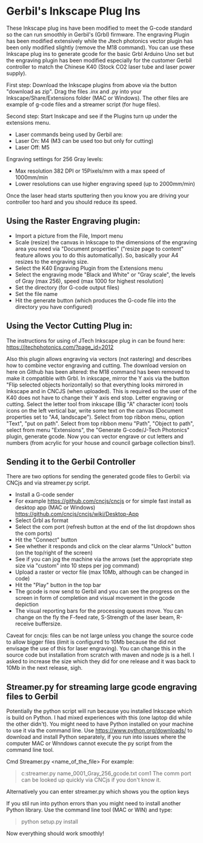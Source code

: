 # Gerbil's Inkscape Plug Ins

These Inkscape plug ins have been modified to meet the G-code standard so the can run smoothly in Gerbil's (Grbl) firmware. The engraving Plugin has been modified extensively while the Jtech photonics vector plugin has been only modified slightly (remove the M18 command). You can use these Inkscape plug ins to generate gcode for the basic Grbl Arduino Uno set but the engraving plugin has been modified especially for the customer Gerbil controller to match the Chinese K40 (Stock CO2 laser tube and laser power supply).

First step: Download the Inkscape plugins from above via the button "download as zip". Drag the files .inx and .py into your Inkscape/Share/Extensions folder (MAC or Windows). The other files are example of g-code files and a streamer script (for huge files).

Second step: Start Inskcape and see if the Plugins turn up under the extensions menu.

- Laser commands being used by Gerbil are:
- Laser On: M4 (M3 can be used too but only for cutting)
- Laser Off: M5

Engraving settings for 256 Gray levels:
- Max resolution 382 DPI or 15Pixels/mm with a max speed of 1000mm/min
- Lower resolutions can use higher engraving speed (up to 2000mm/min)

Once the laser head starts sputtering then you know you are driving your controller too hard and you should reduce its speed.

## Using the Raster Engraving plugin:
- Import a picture from the File, Import menu
- Scale (resize) the canvas in Inkscape to the dimensions of the engraving area you need via "Document properties" ("resize page to content" feature allows you to do this automatically). So, basically your A4 resizes to the engraving size.
- Select the K40 Engraving Plugin from the Extensions menu
- Select the engraving mode "Black and White" or "Gray scale", the levels of Gray (max 256), speed (max 1000 for highest resolution)
- Set the directory (for G-code output files)
- Set the file name
- Hit the generate button (which produces the G-code file into the directory you have configured)

## Using the Vector Cutting Plug in:
The instructions for using of JTech Inkscape plug in can be found here: https://jtechphotonics.com/?page_id=2012

Also this plugin allows engraving via vectors (not rastering) and describes how to combine vector engraving and cutting. The download version on here on Github has been altered: the M18 command has been removed to make it compatible with Grbl.
In inkscape, mirror the Y axis via the button "Flip selected objects horizontally) so that everything looks mirrored in Inkscape and in CNCJS (when uploaded). This is required so the user of the K40 does not have to change their Y axis end stop.
Letter engraving or cutting.
Select the letter tool from inkscape (Big "A" character icon) tools icons on the left vertical bar, write some text on the canvas (Document properties set to "A4, landscape"). Select from top ribbon menu, option "Text", "put on path".  Select from top ribbon menu "Path", "Object to path", select from menu "Extensions", the "Generate G-code/J-Tech Photonics" plugin, generate gcode. Now you can vector engrave or cut letters and numbers (from acrylic for your house and council garbage collection bins!).

## Sending it to the Gerbil Controller
There are two options for sending the generated gcode files to Gerbil: via CNCjs and via streamer.py script.
- Install a G-code sender
- For example https://github.com/cncjs/cncjs or for simple fast install as desktop app (MAC or Windows) https://github.com/cncjs/cncjs/wiki/Desktop-App
- Select Grbl as format
- Select the com port (refresh button at the end of the list dropdown shos the com ports)
- Hit the "Connect" button
- See whether it responds and click on the clear alarms "Unlock" button (on the top/right of the screen)
- See if you can jog the machine via the arrows (set the appropriate step size via "custom" into 10 steps per jog command)
- Upload a raster or vector file (max 10Mb, although can be changed in code)
- Hit the "Play" button in the top bar
- The gcode is now send to Gerbil and you can see the progress on the screen in form of completion and visual movement in the gcode depiction
- The visual reporting bars for the processing queues move. You can change on the fly the F-feed rate, S-Strength of the laser beam, R-receive buffersize. 

Caveat for cncjs: files can be not large unless you change the source code to allow bigger files (limit is configured to 10Mb because the did not envisage the use of this for laser engraving). You can change this in the source code but installation from scratch with maven and node js is a hell. I asked to increase the size which they did for one release and it was back to 10Mb in the next release, sigh.

## Streamer.py for streaming large gcode engraving files to Gerbil

Potentially the python script will run because you installed Inkscape which is build on Python. I had mixed experiences with this (one laptop did while the other didn't).
You might need to have Python installed on your machine to use it via the command line.
Use https://www.python.org/downloads/ to download and install Python separately, if you run into issues where the computer MAC or Wnndows cannot execute the py script from the command line tool.


Cmd Streamer.py <name_of_the_file> <connectedcomport>
For example:
>c:streamer.py name_0001_Gray_256_gcode.txt com1
The comm port can be looked up quickly via CNCjs if you don't know it.
  
Alternatively you can enter streamer.py which shows you the option keys
  
If you stil run into python errors than you might need to install another Python library.
Use the command line tool (MAC or WIN) and type:
>python setup.py install

Now everything should work smoothly!
